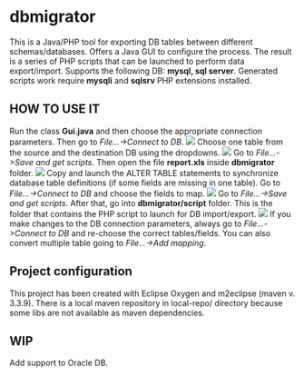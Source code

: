 # dbmigrator
This is a Java/PHP tool for exporting DB tables between different schemas/databases. 
Offers a Java GUI to configure the process. 
The result is a series of PHP scripts that can be launched to perform data export/import.
Supports the following DB: **mysql, sql server**. 
Generated scripts work require **mysqli** and **sqlsrv** PHP extensions installed.
## HOW TO USE IT
Run the class **Gui.java** and then choose the appropriate connection parameters. Then go to *File...->Connect to DB*.
![](https://albertof.com/img/dbmigrator/-1.png)
Choose one table from the source and the destination DB using the dropdowns.
![](https://albertof.com/img/dbmigrator/0.png)
Go to *File...->Save and get scripts*. Then open the file **report.xls** inside **dbmigrator** folder.
![](https://albertof.com/img/dbmigrator/1.png)
Copy and launch the ALTER TABLE statements to synchronize database table definitions (if some fields are missing in one table).
Go to *File...->Connect to DB* and choose the fields to map.
![](https://albertof.com/img/dbmigrator/2.png)
Go to *File...->Save and get scripts*. After that, go into **dbmigrator/script** folder. This is the folder that contains the PHP script to launch for DB import/export.
![](https://albertof.com/img/dbmigrator/3.png)
If you make changes to the DB connection parameters, always go to *File...->Connect to DB* and re-choose the correct tables/fields.
You can also convert multiple table going to *File...->Add mapping*.
## Project configuration
This project has been created with Eclipse Oxygen and m2eclipse (maven v. 3.3.9). There is a local maven repository in local-repo/ directory because some libs are not available as maven dependencies.
## WIP
Add support to Oracle DB.
